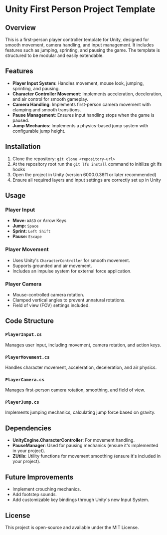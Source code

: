 # Unity First Person Project Template

## Overview
This is a first-person player controller template for Unity, designed for smooth movement, camera handling, and input management. It includes features such as jumping, sprinting, and pausing the game. The template is structured to be modular and easily extendable.

## Features
- **Player Input System**: Handles movement, mouse look, jumping, sprinting, and pausing.
- **Character Controller Movement**: Implements acceleration, deceleration, and air control for smooth gameplay.
- **Camera Handling**: Implements first-person camera movement with clamping and smooth transitions.
- **Pause Management**: Ensures input handling stops when the game is paused.
- **Jump Mechanics**: Implements a physics-based jump system with configurable jump height.

## Installation
1. Clone the repository: `git clone <repository-url>`
2. At the repository root run the `git lfs install` command to initilize git lfs hooks
3. Open the project in Unity (version 6000.0.36f1 or later recommended)
4. Ensure all required layers and input settings are correctly set up in Unity

## Usage
### Player Input
- **Move:** `WASD` or Arrow Keys
- **Jump:** `Space`
- **Sprint:** `Left Shift`
- **Pause:** `Escape`

### Player Movement
- Uses Unity's `CharacterController` for smooth movement.
- Supports grounded and air movement.
- Includes an impulse system for external force application.

### Player Camera
- Mouse-controlled camera rotation.
- Clamped vertical angles to prevent unnatural rotations.
- Field of view (FOV) settings included.

## Code Structure

### `PlayerInput.cs`
Manages user input, including movement, camera rotation, and action keys.

### `PlayerMovement.cs`
Handles character movement, acceleration, deceleration, and air physics.

### `PlayerCamera.cs`
Manages first-person camera rotation, smoothing, and field of view.

### `PlayerJump.cs`
Implements jumping mechanics, calculating jump force based on gravity.

## Dependencies
- **UnityEngine.CharacterController**: For movement handling.
- **PauseManager**: Used for pausing mechanics (ensure it's implemented in your project).
- **ZUtils**: Utility functions for movement smoothing (ensure it's included in your project).

## Future Improvements
- Implement crouching mechanics.
- Add footstep sounds.
- Add customizable key bindings through Unity's new Input System.

## License
This project is open-source and available under the MIT License.
